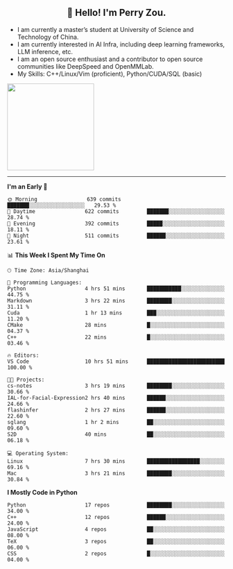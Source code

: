 <h2 align="center">👋 Hello! I'm Perry Zou.</h2>

- I am currently a master’s student at University of Science and Technology of China.
- I am currently interested in AI Infra, including deep learning frameworks, LLM inference, etc.
- I am an open source enthusiast and a contributor to open source communities like DeepSpeed and OpenMMLab.
- My Skills: C++/Linux/Vim (proficient), Python/CUDA/SQL (basic)

<img height=200 align="center" src="https://github-readme-stats.vercel.app/api?username=zonepg" />

-------

<!--START_SECTION:waka-->
**I'm an Early 🐤** 

```text
🌞 Morning                639 commits         ███████░░░░░░░░░░░░░░░░░░   29.53 % 
🌆 Daytime                622 commits         ███████░░░░░░░░░░░░░░░░░░   28.74 % 
🌃 Evening                392 commits         █████░░░░░░░░░░░░░░░░░░░░   18.11 % 
🌙 Night                  511 commits         ██████░░░░░░░░░░░░░░░░░░░   23.61 % 
```


📊 **This Week I Spent My Time On** 

```text
🕑︎ Time Zone: Asia/Shanghai

💬 Programming Languages: 
Python                   4 hrs 51 mins       ███████████░░░░░░░░░░░░░░   44.75 % 
Markdown                 3 hrs 22 mins       ████████░░░░░░░░░░░░░░░░░   31.11 % 
Cuda                     1 hr 13 mins        ███░░░░░░░░░░░░░░░░░░░░░░   11.20 % 
CMake                    28 mins             █░░░░░░░░░░░░░░░░░░░░░░░░   04.37 % 
C++                      22 mins             █░░░░░░░░░░░░░░░░░░░░░░░░   03.46 % 

🔥 Editors: 
VS Code                  10 hrs 51 mins      █████████████████████████   100.00 % 

🐱‍💻 Projects: 
cs-notes                 3 hrs 19 mins       ████████░░░░░░░░░░░░░░░░░   30.66 % 
IAL-for-Facial-Expression2 hrs 40 mins       ██████░░░░░░░░░░░░░░░░░░░   24.66 % 
flashinfer               2 hrs 27 mins       ██████░░░░░░░░░░░░░░░░░░░   22.60 % 
sglang                   1 hr 2 mins         ██░░░░░░░░░░░░░░░░░░░░░░░   09.60 % 
S2D                      40 mins             ██░░░░░░░░░░░░░░░░░░░░░░░   06.18 % 

💻 Operating System: 
Linux                    7 hrs 30 mins       █████████████████░░░░░░░░   69.16 % 
Mac                      3 hrs 21 mins       ████████░░░░░░░░░░░░░░░░░   30.84 % 
```

**I Mostly Code in Python** 

```text
Python                   17 repos            ████████░░░░░░░░░░░░░░░░░   34.00 % 
C++                      12 repos            ██████░░░░░░░░░░░░░░░░░░░   24.00 % 
JavaScript               4 repos             ██░░░░░░░░░░░░░░░░░░░░░░░   08.00 % 
TeX                      3 repos             ██░░░░░░░░░░░░░░░░░░░░░░░   06.00 % 
CSS                      2 repos             █░░░░░░░░░░░░░░░░░░░░░░░░   04.00 % 
```




<!--END_SECTION:waka-->
